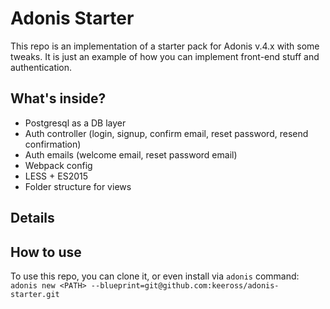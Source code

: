 # Adonis Starter

This repo is an implementation of a starter pack for Adonis v.4.x with some tweaks.
It is just an example of how you can implement front-end stuff and authentication.

## What's inside?

- Postgresql as a DB layer
- Auth controller (login, signup, confirm email, reset password, resend confirmation)
- Auth emails (welcome email, reset password email)
- Webpack config
- LESS + ES2015
- Folder structure for views

## Details

## How to use
To use this repo, you can clone it, or even install via `adonis` command:
`adonis new <PATH> --blueprint=git@github.com:keeross/adonis-starter.git`
